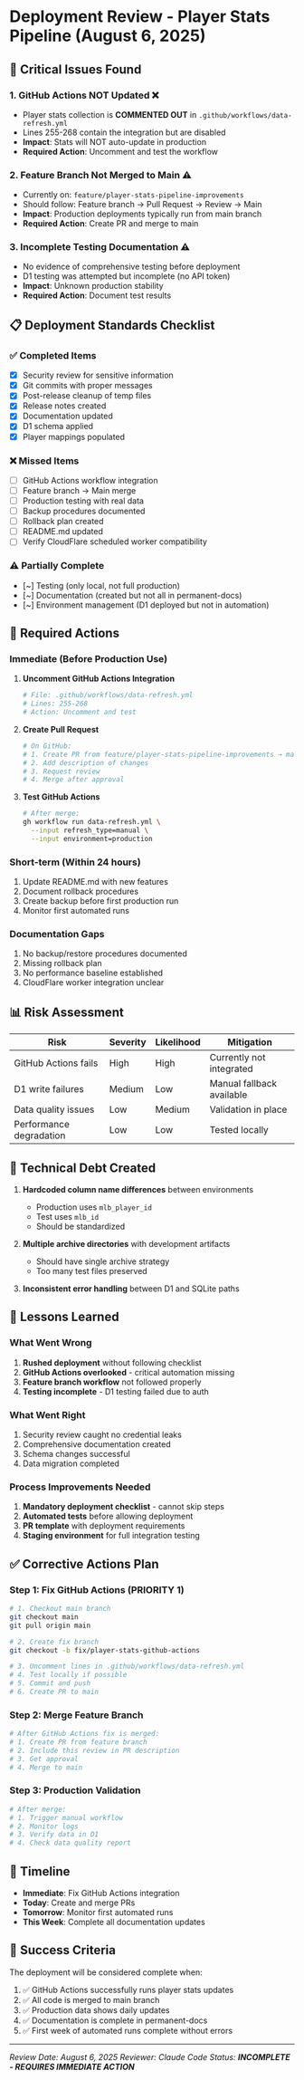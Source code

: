 # Deployment Review - Player Stats Pipeline (August 6, 2025)

## 🔴 Critical Issues Found

### 1. **GitHub Actions NOT Updated** ❌
- Player stats collection is **COMMENTED OUT** in `.github/workflows/data-refresh.yml`
- Lines 255-268 contain the integration but are disabled
- **Impact**: Stats will NOT auto-update in production
- **Required Action**: Uncomment and test the workflow

### 2. **Feature Branch Not Merged to Main** ⚠️
- Currently on: `feature/player-stats-pipeline-improvements`
- Should follow: Feature branch → Pull Request → Review → Main
- **Impact**: Production deployments typically run from main branch
- **Required Action**: Create PR and merge to main

### 3. **Incomplete Testing Documentation** ⚠️
- No evidence of comprehensive testing before deployment
- D1 testing was attempted but incomplete (no API token)
- **Impact**: Unknown production stability
- **Required Action**: Document test results

## 📋 Deployment Standards Checklist

### ✅ Completed Items
- [x] Security review for sensitive information
- [x] Git commits with proper messages
- [x] Post-release cleanup of temp files
- [x] Release notes created
- [x] Documentation updated
- [x] D1 schema applied
- [x] Player mappings populated

### ❌ Missed Items
- [ ] GitHub Actions workflow integration
- [ ] Feature branch → Main merge
- [ ] Production testing with real data
- [ ] Backup procedures documented
- [ ] Rollback plan created
- [ ] README.md updated
- [ ] Verify CloudFlare scheduled worker compatibility

### ⚠️ Partially Complete
- [~] Testing (only local, not full production)
- [~] Documentation (created but not all in permanent-docs)
- [~] Environment management (D1 deployed but not in automation)

## 🚨 Required Actions

### Immediate (Before Production Use)
1. **Uncomment GitHub Actions Integration**
   ```yaml
   # File: .github/workflows/data-refresh.yml
   # Lines: 255-268
   # Action: Uncomment and test
   ```

2. **Create Pull Request**
   ```bash
   # On GitHub:
   # 1. Create PR from feature/player-stats-pipeline-improvements → main
   # 2. Add description of changes
   # 3. Request review
   # 4. Merge after approval
   ```

3. **Test GitHub Actions**
   ```bash
   # After merge:
   gh workflow run data-refresh.yml \
     --input refresh_type=manual \
     --input environment=production
   ```

### Short-term (Within 24 hours)
1. Update README.md with new features
2. Document rollback procedures
3. Create backup before first production run
4. Monitor first automated runs

### Documentation Gaps
1. No backup/restore procedures documented
2. Missing rollback plan
3. No performance baseline established
4. CloudFlare worker integration unclear

## 📊 Risk Assessment

| Risk | Severity | Likelihood | Mitigation |
|------|----------|------------|------------|
| GitHub Actions fails | High | High | Currently not integrated |
| D1 write failures | Medium | Low | Manual fallback available |
| Data quality issues | Low | Medium | Validation in place |
| Performance degradation | Low | Low | Tested locally |

## 🔧 Technical Debt Created

1. **Hardcoded column name differences** between environments
   - Production uses `mlb_player_id`
   - Test uses `mlb_id`
   - Should be standardized

2. **Multiple archive directories** with development artifacts
   - Should have single archive strategy
   - Too many test files preserved

3. **Inconsistent error handling** between D1 and SQLite paths

## 📝 Lessons Learned

### What Went Wrong
1. **Rushed deployment** without following checklist
2. **GitHub Actions overlooked** - critical automation missing
3. **Feature branch workflow** not followed properly
4. **Testing incomplete** - D1 testing failed due to auth

### What Went Right
1. Security review caught no credential leaks
2. Comprehensive documentation created
3. Schema changes successful
4. Data migration completed

### Process Improvements Needed
1. **Mandatory deployment checklist** - cannot skip steps
2. **Automated tests** before allowing deployment
3. **PR template** with deployment requirements
4. **Staging environment** for full integration testing

## ✅ Corrective Actions Plan

### Step 1: Fix GitHub Actions (PRIORITY 1)
```bash
# 1. Checkout main branch
git checkout main
git pull origin main

# 2. Create fix branch
git checkout -b fix/player-stats-github-actions

# 3. Uncomment lines in .github/workflows/data-refresh.yml
# 4. Test locally if possible
# 5. Commit and push
# 6. Create PR to main
```

### Step 2: Merge Feature Branch
```bash
# After GitHub Actions fix is merged:
# 1. Create PR from feature branch
# 2. Include this review in PR description
# 3. Get approval
# 4. Merge to main
```

### Step 3: Production Validation
```bash
# After merge:
# 1. Trigger manual workflow
# 2. Monitor logs
# 3. Verify data in D1
# 4. Check data quality report
```

## 📅 Timeline

- **Immediate**: Fix GitHub Actions integration
- **Today**: Create and merge PRs
- **Tomorrow**: Monitor first automated runs
- **This Week**: Complete all documentation updates

## 🎯 Success Criteria

The deployment will be considered complete when:
1. ✅ GitHub Actions successfully runs player stats updates
2. ✅ All code is merged to main branch
3. ✅ Production data shows daily updates
4. ✅ Documentation is complete in permanent-docs
5. ✅ First week of automated runs complete without errors

---

*Review Date: August 6, 2025*
*Reviewer: Claude Code*
*Status: **INCOMPLETE - REQUIRES IMMEDIATE ACTION***